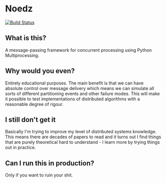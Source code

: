 # Noedz

[![Build Status](https://travis-ci.org/mikewallace1979/noedz.svg?branch=master)](https://travis-ci.org/mikewallace1979/noedz)

## What is this?

A message-passing framework for concurrent processing using Python Multiprocessing.

## Why would you even?

Entirely educational purposes. The main benefit is that we can have absolute control
over message delivery which means we can simulate all sorts of different partitioning
events and other failure modes. This will make it possible to test implementations of
distributed algorithms with a reasonable degree of rigour.

## I still don't get it

Basically I'm trying to improve my level of distributed systems knowledge. This means
there are decades of papers to read and it turns out I find things that are purely
theoretical hard to understand - I learn more by trying things out in practice.

## Can I run this in production?

Only if you want to ruin your shit.
